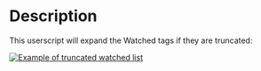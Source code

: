 # Description

This userscript will expand the Watched tags if they are truncated:

[![Example of truncated watched list][1]][1]


  [1]: https://i.sstatic.net/xV4QLn6i.png

